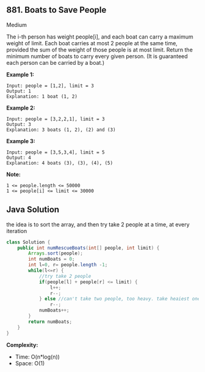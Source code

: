 ## 881. Boats to Save People
Medium

The i-th person has weight people[i], and each boat can carry a maximum weight of limit.
Each boat carries at most 2 people at the same time, provided the sum of the weight of those people is at most limit.
Return the minimum number of boats to carry every given person.  (It is guaranteed each person can be carried by a boat.)

**Example 1:**
```
Input: people = [1,2], limit = 3
Output: 1
Explanation: 1 boat (1, 2)
```

**Example 2:**
```
Input: people = [3,2,2,1], limit = 3
Output: 3
Explanation: 3 boats (1, 2), (2) and (3)
```

**Example 3:**
```
Input: people = [3,5,3,4], limit = 5
Output: 4
Explanation: 4 boats (3), (3), (4), (5)
```

**Note:**
```
1 <= people.length <= 50000
1 <= people[i] <= limit <= 30000
```

## Java Solution
the idea is to sort the array, and then try take 2 people at a time, at every iteration

```java
class Solution {
    public int numRescueBoats(int[] people, int limit) {
        Arrays.sort(people);
        int numBoats = 0;
        int l=0, r= people.length -1;
        while(l<=r) {
            //try take 2 people
            if(people[l] + people[r] <= limit) {
                l++;
                r--;
            } else //can't take two people, too heavy. take heaiest one
                r--;
            numBoats++;
        }
        return numBoats;
    }
}
```

**Complexity:**
* Time: O(n*log(n))
* Space: O(1) 